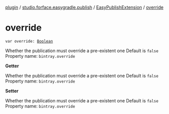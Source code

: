 [plugin](../../index.md) / [studio.forface.easygradle.publish](../index.md) / [EasyPublishExtension](index.md) / [override](./override.md)

# override

`var override: `[`Boolean`](https://kotlinlang.org/api/latest/jvm/stdlib/kotlin/-boolean/index.html)

Whether the publication must override a pre-existent one
Default is `false`
Property name: `bintray.override`

**Getter**

Whether the publication must override a pre-existent one
Default is `false`
Property name: `bintray.override`

**Setter**

Whether the publication must override a pre-existent one
Default is `false`
Property name: `bintray.override`

